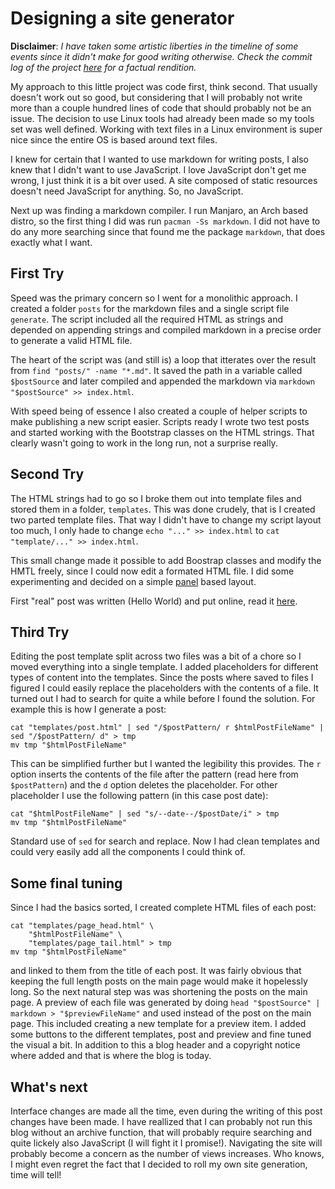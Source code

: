 <!--blog, programming, web-->
# Designing a site generator

**Disclaimer**: *I have taken some artistic liberties in the timeline of some events since it didn't make for good writing otherwise. 
Check the commit log of the project [here](https://github.com/filimon-danopoulos/filimon-danopoulos.github.io/commits/master) 
for a factual rendition.*

My approach to this little project was code first, think second. That usually doesn't work out so good, but considering 
that I will probably not write more than a couple hundred lines of code that should probably not be an issue. 
The decision to use Linux tools had already been made so my tools set was well defined. Working with text files in a Linux 
environment is super nice since the entire OS is based around text files.

I knew for certain that I wanted to use markdown for writing posts, I also knew that I didn't want to use JavaScript. 
I love JavaScript don't get me wrong, I just think it is a bit over used. A site composed of static resources doesn't need 
JavaScript for anything. So, no JavaScript.
 
Next up was finding a markdown compiler. I run Manjaro, an Arch based distro, so the first thing I did was run 
`pacman -Ss markdown`. I did not have to do any more searching since that found me the package `markdown`, 
that does exactly what I want.

## First Try

Speed was the primary concern so I went for a monolithic approach. I created a folder `posts` for the markdown files and 
a single script file `generate`. The script included all the required HTML as strings and depended on appending strings 
and compiled markdown in a precise order to generate a valid HTML file.

The heart of the script was (and still is) a loop that itterates over the result from `find "posts/" -name "*.md"`. 
It saved the path in a variable called `$þostSource` and later compiled and appended the markdown via 
`markdown "$postSource" >> index.html`.

With speed being of essence I also created a couple of helper scripts to make publishing a new script easier. 
Scripts ready I wrote two test posts and started working with the Bootstrap classes on the HTML strings. 
That clearly wasn't going to work in the long run, not a surprise really. 

## Second Try

The HTML strings had to go so I broke them out into template files and stored them in a folder, `templates`. 
This was done crudely, that is I created two parted template files. That way I didn't have to change my script layout too much, 
I only hade to change `echo "..." >> index.html` to `cat "template/..." >> index.html`.
 
This small change made it possible to add Boostrap classes and modify the HMTL freely, since 
I could now edit a formated HTML file. I did some experimenting and decided on a simple 
[panel](http://getbootstrap.com/components/#panels) based layout.

First "real" post was written (Hello World) and put online, read it [here](/posts/2014-08-16_Hello-World.html).

## Third Try

Editing the post template split across two files was a bit of a chore so I moved everything into a single template. 
I added placeholders for different types of content into the templates. Since the posts where saved to files I 
figured I could easily replace the placeholders with the contents of a file. It turned out I had to search for 
quite a while before I found the solution. For example this is how I generate a post:
 
    cat "templates/post.html" | sed "/$postPattern/ r $htmlPostFileName" | sed "/$postPattern/ d" > tmp
    mv tmp "$htmlPostFileName"
    
This can be simplified further but I wanted the legibility this provides. The `r` option inserts the contents 
of the file after the pattern (read here from `$postPattern`) and the `d` option deletes the placeholder. 
For other placeholder I use the following pattern (in this case post date):

    cat "$htmlPostFileName" | sed "s/--date--/$postDate/i" > tmp
    mv tmp "$htmlPostFileName"

Standard use of `sed` for search and replace. Now I had clean templates and could very easily add all the components I could think of.

## Some final tuning 

Since I had the basics sorted, I created complete HTML files of each post:

    cat "templates/page_head.html" \
        "$htmlPostFileName" \
        "templates/page_tail.html" > tmp
    mv tmp "$htmlPostFileName" 

and linked to them from the title of each post. It was fairly obvious that keeping the full length posts 
on the main page would make it hopelessly long. So the next natural step was was shortening the posts on the main page. 
A preview of each file was generated by doing `head "$postSource" | markdown > "$previewFileName"` and used instead of 
the post on the main page. This included creating a new template for a preview item. I added some buttons to the different 
templates, post and preview and fine tuned the visual a bit. In addition to this a blog header and a copyright notice where 
added and that is where the blog is today.

## What's next

Interface changes are made all the time, even during the writing of this post changes have been made. I have reallized that 
I can probably not run this blog without an archive function, that will probably require searching and quite lickely also 
JavaScript (I will fight it I promise!). Navigating the site will probably become a concern as the number of views increases. 
Who knows, I might even regret the fact that I decided to roll my own site generation, time will tell!
